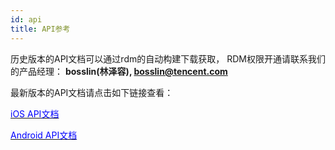 ```yaml
---
id: api
title: API参考
---
```


历史版本的API文档可以通过rdm的自动构建下载获取， RDM权限开通请联系我们的产品经理： **bosslin(林泽容), bosslin@tencent.com**

最新版本的API文档请点击如下链接查看：

[<font color=blue>iOS API文档</font>](https://pag.im/apis/ios/)

[<font color=blue>Android API文档</font>](https://pag.im/apis/android/)
